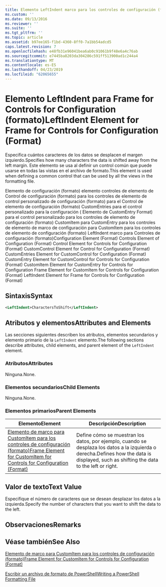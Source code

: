 ```yaml
---
title: Elemento LeftIndent marco para los controles de configuración (formato) | Microsoft Docs
ms.custom: ''
ms.date: 09/13/2016
ms.reviewer: ''
ms.suite: ''
ms.tgt_pltfrm: ''
ms.topic: article
ms.assetid: b97ee165-f1bd-4360-8ff0-7a1bb54adcd5
caps.latest.revision: 7
ms.openlocfilehash: e48fb31e96041bea6ab0c91061b9f48e6a4c76ab
ms.sourcegitcommit: e7445ba8203da304286c591ff513900ad1c244a4
ms.translationtype: MT
ms.contentlocale: es-ES
ms.lasthandoff: 04/23/2019
ms.locfileid: "62065655"
---
```

# <a name="leftindent-element-for-frame-for-controls-for-configuration-format"></a><span data-ttu-id="5ce5b-102">Elemento LeftIndent para Frame for Controls for Configuration (formato)</span><span class="sxs-lookup"><span data-stu-id="5ce5b-102">LeftIndent Element for Frame for Controls for Configuration (Format)</span></span>

<span data-ttu-id="5ce5b-103">Especifica cuántos caracteres de los datos se desplacen el margen izquierdo.</span><span class="sxs-lookup"><span data-stu-id="5ce5b-103">Specifies how many characters the data is shifted away from the left margin.</span></span> <span data-ttu-id="5ce5b-104">Este elemento se usa al definir un control común que puede usarse en todas las vistas en el archivo de formato.</span><span class="sxs-lookup"><span data-stu-id="5ce5b-104">This element is used when defining a common control that can be used by all the views in the formatting file.</span></span>

<span data-ttu-id="5ce5b-105">Elemento de configuración (formato) elemento controles de elemento de Control de configuración (formato) para los controles de elemento de control personalizado de configuración (formato) para el Control de elemento de configuración (formato) CustomEntries para el control personalizado para la configuración ( Elemento de CustomEntry Format) para el control personalizado para los controles de elemento de configuración (formato) CustomItem para CustomEntry para los controles de elemento de marco de configuración para CustomItem para los controles de elemento de configuración (formato) LeftIndent marco para Controles de configuración (formato)</span><span class="sxs-lookup"><span data-stu-id="5ce5b-105">Configuration Element (Format) Controls Element of Configuration (Format) Control Element for Controls for Configuration (Format) CustomControl Element for Control for Configuration (Format) CustomEntries Element for CustomControl for Configuration (Format) CustomEntry Element for CustomControl for Controls for Configuration (Format) CustomItem Element for CustomEntry for Controls for Configuration Frame Element for CustomItem for Controls for Configuration (Format) LeftIndent Element for Frame for Controls for Configuration (Format)</span></span>

## <a name="syntax"></a><span data-ttu-id="5ce5b-106">Sintaxis</span><span class="sxs-lookup"><span data-stu-id="5ce5b-106">Syntax</span></span>

```xml
<LeftIndent>CharactersToShift</LeftIndent>
```

## <a name="attributes-and-elements"></a><span data-ttu-id="5ce5b-107">Atributos y elementos</span><span class="sxs-lookup"><span data-stu-id="5ce5b-107">Attributes and Elements</span></span>

<span data-ttu-id="5ce5b-108">Las secciones siguientes describen los atributos, elementos secundarios y elemento primario de la `LeftIndent` elemento.</span><span class="sxs-lookup"><span data-stu-id="5ce5b-108">The following sections describe attributes, child elements, and parent element of the `LeftIndent` element.</span></span>

### <a name="attributes"></a><span data-ttu-id="5ce5b-109">Atributos</span><span class="sxs-lookup"><span data-stu-id="5ce5b-109">Attributes</span></span>

<span data-ttu-id="5ce5b-110">Ninguna.</span><span class="sxs-lookup"><span data-stu-id="5ce5b-110">None.</span></span>

### <a name="child-elements"></a><span data-ttu-id="5ce5b-111">Elementos secundarios</span><span class="sxs-lookup"><span data-stu-id="5ce5b-111">Child Elements</span></span>

<span data-ttu-id="5ce5b-112">Ninguna.</span><span class="sxs-lookup"><span data-stu-id="5ce5b-112">None.</span></span>

### <a name="parent-elements"></a><span data-ttu-id="5ce5b-113">Elementos primarios</span><span class="sxs-lookup"><span data-stu-id="5ce5b-113">Parent Elements</span></span>

|<span data-ttu-id="5ce5b-114">Elemento</span><span class="sxs-lookup"><span data-stu-id="5ce5b-114">Element</span></span>|<span data-ttu-id="5ce5b-115">Descripción</span><span class="sxs-lookup"><span data-stu-id="5ce5b-115">Description</span></span>|
|-------------|-----------------|
|[<span data-ttu-id="5ce5b-116">Elemento de marco para CustomItem para los controles de configuración (formato)</span><span class="sxs-lookup"><span data-stu-id="5ce5b-116">Frame Element for CustomItem for Controls for Configuration (Format)</span></span>](./frame-element-for-customitem-for-controls-for-configuration-format.md)|<span data-ttu-id="5ce5b-117">Define cómo se muestran los datos, por ejemplo, cuando se desplaza los datos a la izquierda o derecha.</span><span class="sxs-lookup"><span data-stu-id="5ce5b-117">Defines how the data is displayed, such as shifting the data to the left or right.</span></span>|

## <a name="text-value"></a><span data-ttu-id="5ce5b-118">Valor de texto</span><span class="sxs-lookup"><span data-stu-id="5ce5b-118">Text Value</span></span>

<span data-ttu-id="5ce5b-119">Especifique el número de caracteres que se desean desplazar los datos a la izquierda.</span><span class="sxs-lookup"><span data-stu-id="5ce5b-119">Specify the number of characters that you want to shift the data to the left.</span></span>

## <a name="remarks"></a><span data-ttu-id="5ce5b-120">Observaciones</span><span class="sxs-lookup"><span data-stu-id="5ce5b-120">Remarks</span></span>

## <a name="see-also"></a><span data-ttu-id="5ce5b-121">Véase también</span><span class="sxs-lookup"><span data-stu-id="5ce5b-121">See Also</span></span>

[<span data-ttu-id="5ce5b-122">Elemento de marco para CustomItem para los controles de configuración (formato)</span><span class="sxs-lookup"><span data-stu-id="5ce5b-122">Frame Element for CustomItem for Controls for Configuration (Format)</span></span>](./frame-element-for-customitem-for-controls-for-configuration-format.md)

[<span data-ttu-id="5ce5b-123">Escribir un archivo de formato de PowerShell</span><span class="sxs-lookup"><span data-stu-id="5ce5b-123">Writing a PowerShell Formatting File</span></span>](./writing-a-powershell-formatting-file.md)
